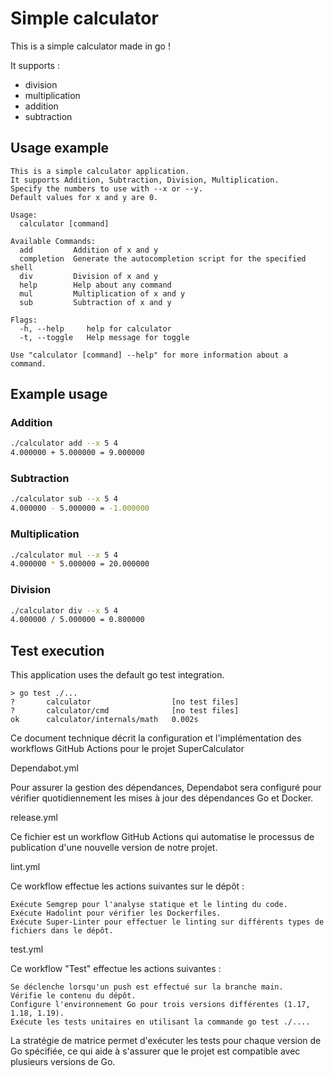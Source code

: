 # Simple calculator

This is a simple calculator made in go !

It supports :

- division
- multiplication
- addition
- subtraction

## Usage example

```text
This is a simple calculator application.
It supports Addition, Subtraction, Division, Multiplication.
Specify the numbers to use with --x or --y.
Default values for x and y are 0.

Usage:
  calculator [command]

Available Commands:
  add         Addition of x and y
  completion  Generate the autocompletion script for the specified shell
  div         Division of x and y
  help        Help about any command
  mul         Multiplication of x and y
  sub         Subtraction of x and y

Flags:
  -h, --help     help for calculator
  -t, --toggle   Help message for toggle

Use "calculator [command] --help" for more information about a command.
```

## Example usage

### Addition

```bash
./calculator add --x 5 4
4.000000 + 5.000000 = 9.000000
```

### Subtraction

```bash
./calculator sub --x 5 4
4.000000 - 5.000000 = -1.000000
```

### Multiplication

```bash
./calculator mul --x 5 4
4.000000 * 5.000000 = 20.000000
```

### Division

```bash
./calculator div --x 5 4
4.000000 / 5.000000 = 0.800000
```

## Test execution

This application uses the default go test integration.

```text
> go test ./...
?       calculator                  [no test files]
?       calculator/cmd              [no test files]
ok      calculator/internals/math   0.002s
```

Ce document technique décrit la configuration et l'implémentation des workflows GitHub Actions pour le projet SuperCalculator

Dependabot.yml

Pour assurer la gestion des dépendances, Dependabot sera configuré pour vérifier quotidiennement les mises à jour des dépendances Go et Docker.

release.yml

Ce fichier est un workflow GitHub Actions qui automatise le processus de publication d'une nouvelle version de notre projet. 

lint.yml

Ce workflow effectue les actions suivantes sur le dépôt :

    Exécute Semgrep pour l'analyse statique et le linting du code.
    Exécute Hadolint pour vérifier les Dockerfiles.
    Exécute Super-Linter pour effectuer le linting sur différents types de fichiers dans le dépôt.


test.yml

Ce workflow "Test" effectue les actions suivantes :

    Se déclenche lorsqu'un push est effectué sur la branche main.
    Vérifie le contenu du dépôt.
    Configure l'environnement Go pour trois versions différentes (1.17, 1.18, 1.19).
    Exécute les tests unitaires en utilisant la commande go test ./....

La stratégie de matrice permet d'exécuter les tests pour chaque version de Go spécifiée, ce qui aide à s'assurer que le projet est compatible avec plusieurs versions de Go.




